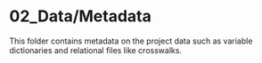 # 02_Data/Metadata

This folder contains metadata on the project data such as variable dictionaries and relational files like crosswalks.